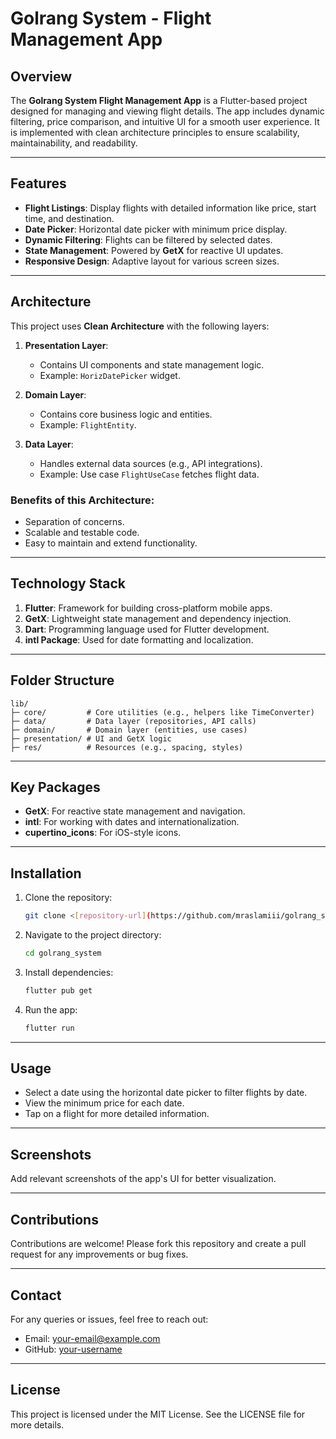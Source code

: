 # Golrang System - Flight Management App

## Overview
The **Golrang System Flight Management App** is a Flutter-based project designed for managing and viewing flight details. The app includes dynamic filtering, price comparison, and intuitive UI for a smooth user experience. It is implemented with clean architecture principles to ensure scalability, maintainability, and readability.

---

## Features
- **Flight Listings**: Display flights with detailed information like price, start time, and destination.
- **Date Picker**: Horizontal date picker with minimum price display.
- **Dynamic Filtering**: Flights can be filtered by selected dates.
- **State Management**: Powered by **GetX** for reactive UI updates.
- **Responsive Design**: Adaptive layout for various screen sizes.

---

## Architecture
This project uses **Clean Architecture** with the following layers:

1. **Presentation Layer**:
   - Contains UI components and state management logic.
   - Example: `HorizDatePicker` widget.

2. **Domain Layer**:
   - Contains core business logic and entities.
   - Example: `FlightEntity`.

3. **Data Layer**:
   - Handles external data sources (e.g., API integrations).
   - Example: Use case `FlightUseCase` fetches flight data.

### Benefits of this Architecture:
- Separation of concerns.
- Scalable and testable code.
- Easy to maintain and extend functionality.

---

## Technology Stack

1. **Flutter**: Framework for building cross-platform mobile apps.
2. **GetX**: Lightweight state management and dependency injection.
3. **Dart**: Programming language used for Flutter development.
4. **intl Package**: Used for date formatting and localization.

---

## Folder Structure
```
lib/
├─ core/         # Core utilities (e.g., helpers like TimeConverter)
├─ data/         # Data layer (repositories, API calls)
├─ domain/       # Domain layer (entities, use cases)
├─ presentation/ # UI and GetX logic
├─ res/          # Resources (e.g., spacing, styles)
```

---

## Key Packages
- **GetX**: For reactive state management and navigation.
- **intl**: For working with dates and internationalization.
- **cupertino_icons**: For iOS-style icons.

---

## Installation
1. Clone the repository:
   ```bash
   git clone <[repository-url](https://github.com/mraslamiii/golrang_system/)>
   ```
2. Navigate to the project directory:
   ```bash
   cd golrang_system
   ```
3. Install dependencies:
   ```bash
   flutter pub get
   ```
4. Run the app:
   ```bash
   flutter run
   ```

---

## Usage
- Select a date using the horizontal date picker to filter flights by date.
- View the minimum price for each date.
- Tap on a flight for more detailed information.

---

## Screenshots
Add relevant screenshots of the app's UI for better visualization.

---

## Contributions
Contributions are welcome! Please fork this repository and create a pull request for any improvements or bug fixes.

---

## Contact
For any queries or issues, feel free to reach out:
- Email: [your-email@example.com](mailto:your-email@example.com)
- GitHub: [your-username](https://github.com/your-username)

---

## License
This project is licensed under the MIT License. See the LICENSE file for more details.

